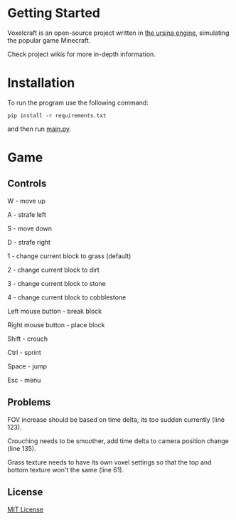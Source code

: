 # Getting Started
Voxelcraft is an open-source project written in [the ursina engine](https://github.com/pokepetter/ursina), simulating the popular game Minecraft.

Check project wikis for more in-depth information.


# Installation
To run the program use the following command:

```pip install -r requirements.txt```

and then run [main.py](https://github.com/CMihai99/nesucraft/blob/main/main.py).


# Game

## Controls

W - move up

A - strafe left

S - move down

D - strafe right

1 - change current block to grass (default)

2 - change current block to dirt

3 - change current block to stone

4 - change current block to cobblestone

Left mouse button - break block

Right mouse button - place block

Shift - crouch

Ctrl - sprint

Space - jump

Esc - menu


## Problems

FOV increase should be based on time delta, its too sudden currently (line 123).

Crouching needs to be smoother, add time delta to camera position change (line 135).

Grass texture needs to have its own voxel settings so that the top and bottom texture won't the same (line 61).


## License
[MIT License](https://choosealicense.com/licenses/mit/)
